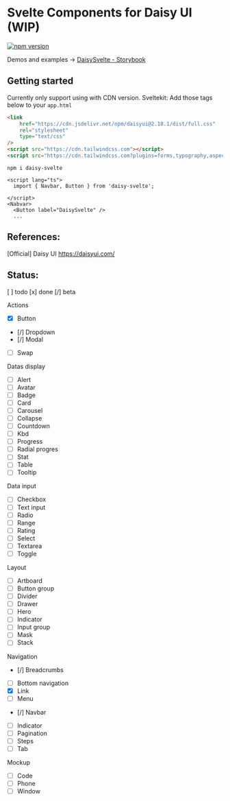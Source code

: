 # Svelte Components for Daisy UI (WIP)

[![npm version](https://badge.fury.io/js/daisy-svelte.svg)](https://badge.fury.io/js/daisy-svelte)

Demos and examples -> [DaisySvelte - Storybook](https://walker-walks.github.io/daisy-svelte/)

## Getting started

Currently only support using with CDN version.
Sveltekit: Add those tags below to your `app.html`

```html
<link
	href="https://cdn.jsdelivr.net/npm/daisyui@2.18.1/dist/full.css"
	rel="stylesheet"
	type="text/css"
/>
<script src="https://cdn.tailwindcss.com"></script>
<script src="https://cdn.tailwindcss.com?plugins=forms,typography,aspect-ratio,line-clamp"></script>
```

```terminal
npm i daisy-svelte
```

```svelte
<script lang="ts">
  import { Navbar, Button } from 'daisy-svelte';

</script>
<Nabvar>
  <Button label="DaisySvelte" />
  ...
```

## References:

[Official] Daisy UI https://daisyui.com/

## Status:

[ ] todo
[x] done
[/] beta

Actions

-   [x] Button
-   [/] Dropdown
-   [/] Modal
-   [ ] Swap

Datas display

-   [ ] Alert
-   [ ] Avatar
-   [ ] Badge
-   [ ] Card
-   [ ] Carousel
-   [ ] Collapse
-   [ ] Countdown
-   [ ] Kbd
-   [ ] Progress
-   [ ] Radial progres
-   [ ] Stat
-   [ ] Table
-   [ ] Tooltip

Data input

-   [ ] Checkbox
-   [ ] Text input
-   [ ] Radio
-   [ ] Range
-   [ ] Rating
-   [ ] Select
-   [ ] Textarea
-   [ ] Toggle

Layout

-   [ ] Artboard
-   [ ] Button group
-   [ ] Divider
-   [ ] Drawer
-   [ ] Hero
-   [ ] Indicator
-   [ ] Input group
-   [ ] Mask
-   [ ] Stack

Navigation

-   [/] Breadcrumbs
-   [ ] Bottom navigation
-   [x] Link
-   [ ] Menu
-   [/] Navbar
-   [ ] Indicator
-   [ ] Pagination
-   [ ] Steps
-   [ ] Tab

Mockup

-   [ ] Code
-   [ ] Phone
-   [ ] Window
